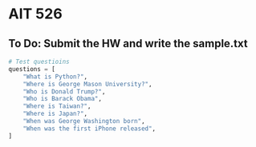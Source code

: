 # AIT 526

## To Do: Submit the HW and write the sample.txt

```python
# Test questioins
questions = [
    "What is Python?",
    "Where is George Mason University?",
    "Who is Donald Trump?",
    "Who is Barack Obama",
    "Where is Taiwan?",
    "Where is Japan?",
    "When was George Washington born",
    "When was the first iPhone released",
]
```